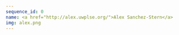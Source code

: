 ```yaml
---
sequence_id: 0
name: <a href="http://alex.uwplse.org/">Alex Sanchez-Stern</a>
img: alex.png
---
```

